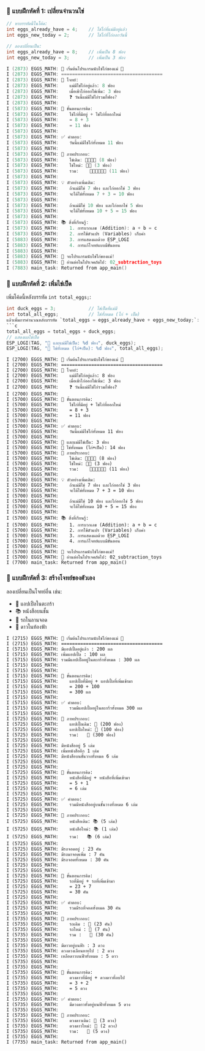 ### 📝 แบบฝึกหัดที่ 1: เปลี่ยนจำนวนไข่
```c
// หาบรรทัดนี้ในโค้ด:
int eggs_already_have = 4;    // ไข่ไก่ที่แม่มีอยู่แล้ว
int eggs_new_today = 2;       // ไข่ไก่ที่ไก่ออกวันนี้

// ลองเปลี่ยนเป็น:
int eggs_already_have = 8;    // เพิ่มเป็น 8 ฟอง
int eggs_new_today = 3;       // เพิ่มเป็น 3 ฟอง

I (2873) EGGS_MATH: 🥚 เริ่มต้นโปรแกรมนับไข่ไก่ของแม่ 🥚
I (2873) EGGS_MATH: =====================================
I (2873) EGGS_MATH: 📖 โจทย์:
I (2873) EGGS_MATH:    แม่มีไข่ไก่อยู่แล้ว: 8 ฟอง
I (2873) EGGS_MATH:    เมื่อเช้าไก่ออกไข่เพิ่ม: 3 ฟอง
I (2873) EGGS_MATH:    ❓ วันนี้แม่มีไข่ไก่รวมกี่ฟอง?
I (2873) EGGS_MATH: 
I (5873) EGGS_MATH: 🧮 ขั้นตอนการคิด:
I (5873) EGGS_MATH:    ไข่ไก่ที่มีอยู่ + ไข่ไก่ที่ออกใหม่
I (5873) EGGS_MATH:    = 8 + 3
I (5873) EGGS_MATH:    = 11 ฟอง
I (5873) EGGS_MATH: 
I (5873) EGGS_MATH: ✅ คำตอบ:
I (5873) EGGS_MATH:    วันนี้แม่มีไข่ไก่ทั้งหมด 11 ฟอง
I (5873) EGGS_MATH: 
I (5873) EGGS_MATH: 🎨 ภาพประกอบ:
I (5873) EGGS_MATH:    ไข่เดิม: 🥚🥚🥚🥚 (8 ฟอง)
I (5873) EGGS_MATH:    ไข่ใหม่: 🥚🥚 (3 ฟอง)
I (5873) EGGS_MATH:    รวม:    🥚🥚🥚🥚🥚🥚 (11 ฟอง)
I (5873) EGGS_MATH: 
I (5873) EGGS_MATH: 💡 ตัวอย่างเพิ่มเติม:
I (5873) EGGS_MATH:    ถ้าแม่มีไข่ 7 ฟอง และไก่ออกไข่ 3 ฟอง
I (5873) EGGS_MATH:    จะได้ไข่ทั้งหมด 7 + 3 = 10 ฟอง
I (5873) EGGS_MATH: 
I (5873) EGGS_MATH:    ถ้าแม่มีไข่ 10 ฟอง และไก่ออกไข่ 5 ฟอง
I (5873) EGGS_MATH:    จะได้ไข่ทั้งหมด 10 + 5 = 15 ฟอง
I (5873) EGGS_MATH: 
I (5873) EGGS_MATH: 📚 สิ่งที่เรียนรู้:
I (5873) EGGS_MATH:    1. การบวกเลข (Addition): a + b = c
I (5873) EGGS_MATH:    2. การใช้ตัวแปร (Variables) เก็บค่า
I (5883) EGGS_MATH:    3. การแสดงผลด้วย ESP_LOGI
I (5883) EGGS_MATH:    4. การแก้โจทย์แบบมีขั้นตอน
I (5883) EGGS_MATH: 
I (5883) EGGS_MATH: 🎉 จบโปรแกรมนับไข่ไก่ของแม่!
I (5883) EGGS_MATH: 📖 อ่านต่อในโปรเจคถัดไป: 02_subtraction_toys
I (7883) main_task: Returned from app_main()
```

### 📝 แบบฝึกหัดที่ 2: เพิ่มไข่เป็ด
เพิ่มโค้ดนี้หลังบรรทัด `int total_eggs;`:
```c
int duck_eggs = 3;            // ไข่เป็ดที่แม่มี
int total_all_eggs;           // ไข่ทั้งหมด (ไก่ + เป็ด)
แล้วเพิ่มการคำนวณหลังบรรทัด `total_eggs = eggs_already_have + eggs_new_today;`:
```c
total_all_eggs = total_eggs + duck_eggs;
// แสดงผลไข่เป็ด
ESP_LOGI(TAG, "🦆 และแม่มีไข่เป็ด: %d ฟอง", duck_eggs);
ESP_LOGI(TAG, "🥚 ไข่ทั้งหมด (ไก่+เป็ด): %d ฟอง", total_all_eggs);
```
```
I (2700) EGGS_MATH: 🥚 เริ่มต้นโปรแกรมนับไข่ไก่ของแม่ 🥚
I (2700) EGGS_MATH: =====================================
I (2700) EGGS_MATH: 📖 โจทย์:
I (2700) EGGS_MATH:    แม่มีไข่ไก่อยู่แล้ว: 8 ฟอง
I (2700) EGGS_MATH:    เมื่อเช้าไก่ออกไข่เพิ่ม: 3 ฟอง
I (2700) EGGS_MATH:    ❓ วันนี้แม่มีไข่ไก่รวมกี่ฟอง?
I (2700) EGGS_MATH: 
I (5700) EGGS_MATH: 🧮 ขั้นตอนการคิด:
I (5700) EGGS_MATH:    ไข่ไก่ที่มีอยู่ + ไข่ไก่ที่ออกใหม่
I (5700) EGGS_MATH:    = 8 + 3
I (5700) EGGS_MATH:    = 11 ฟอง
I (5700) EGGS_MATH: 
I (5700) EGGS_MATH: ✅ คำตอบ:
I (5700) EGGS_MATH:    วันนี้แม่มีไข่ไก่ทั้งหมด 11 ฟอง
I (5700) EGGS_MATH: 
I (5700) EGGS_MATH: 🦆 และแม่มีไข่เป็ด: 3 ฟอง
I (5700) EGGS_MATH: 🥚 ไข่ทั้งหมด (ไก่+เป็ด): 14 ฟอง
I (5700) EGGS_MATH: 🎨 ภาพประกอบ:
I (5700) EGGS_MATH:    ไข่เดิม: 🥚🥚🥚🥚 (8 ฟอง)
I (5700) EGGS_MATH:    ไข่ใหม่: 🥚🥚 (3 ฟอง)
I (5700) EGGS_MATH:    รวม:    🥚🥚🥚🥚🥚🥚 (11 ฟอง)
I (5700) EGGS_MATH: 
I (5700) EGGS_MATH: 💡 ตัวอย่างเพิ่มเติม:
I (5700) EGGS_MATH:    ถ้าแม่มีไข่ 7 ฟอง และไก่ออกไข่ 3 ฟอง
I (5700) EGGS_MATH:    จะได้ไข่ทั้งหมด 7 + 3 = 10 ฟอง
I (5700) EGGS_MATH: 
I (5700) EGGS_MATH:    ถ้าแม่มีไข่ 10 ฟอง และไก่ออกไข่ 5 ฟอง
I (5700) EGGS_MATH:    จะได้ไข่ทั้งหมด 10 + 5 = 15 ฟอง
I (5700) EGGS_MATH: 
I (5700) EGGS_MATH: 📚 สิ่งที่เรียนรู้:
I (5700) EGGS_MATH:    1. การบวกเลข (Addition): a + b = c
I (5700) EGGS_MATH:    2. การใช้ตัวแปร (Variables) เก็บค่า
I (5700) EGGS_MATH:    3. การแสดงผลด้วย ESP_LOGI
I (5700) EGGS_MATH:    4. การแก้โจทย์แบบมีขั้นตอน
I (5700) EGGS_MATH: 
I (5700) EGGS_MATH: 🎉 จบโปรแกรมนับไข่ไก่ของแม่!
I (5700) EGGS_MATH: 📖 อ่านต่อในโปรเจคถัดไป: 02_subtraction_toys
I (7700) main_task: Returned from app_main()
```

### 📝 แบบฝึกหัดที่ 3: สร้างโจทย์ของตัวเอง
ลองเปลี่ยนเป็นโจทย์อื่น เช่น:
- 🍎 แอปเปิ้ลในตะกร้า
- 📚 หนังสือบนชั้น  
- 🚗 รถในลานจอด
- 🌟 ดาวในท้องฟ้า

```
I (2715) EGGS_MATH: 🥚 เริ่มต้นโปรแกรมนับไข่ไก่ของแม่ 🥚
I (2715) EGGS_MATH: =====================================
I (5715) EGGS_MATH: มีแอปเปิ้ลอยู่แล้ว : 200 ผล
I (5715) EGGS_MATH: เพิ่มแอปเปิ้ล : 100 ผล
I (5715) EGGS_MATH: รวมมีแอปเปิ้ลอยู่ในตะกร้าทั้งหมด : 300 ผล
I (5715) EGGS_MATH: 
I (5715) EGGS_MATH: 
I (5715) EGGS_MATH: 🧮 ขั้นตอนการคิด:
I (5715) EGGS_MATH:    แอปเปิ้ลที่มีอยู่ + แอปเปิ้ลที่เพิ่มเข้ามา
I (5715) EGGS_MATH:    = 200 + 100
I (5715) EGGS_MATH:    = 300 ผล
I (5715) EGGS_MATH: 
I (5715) EGGS_MATH: ✅ คำตอบ:
I (5715) EGGS_MATH:    รวมมีแอปเปิ้ลอยู่ในตะกร้าทั้งหมด 300 ผล
I (5715) EGGS_MATH: 
I (5725) EGGS_MATH: 🎨 ภาพประกอบ:
I (5725) EGGS_MATH:    แอปเปิ้ลเดิม: 🍎 (200 ฟอง)
I (5725) EGGS_MATH:    แอปเปิ้ลใหม่: 🍎 (100 ฟอง)
I (5725) EGGS_MATH:    รวม:   🍎 (300 ฟอง)
I (5725) EGGS_MATH: 
I (5725) EGGS_MATH: มีหนังสืออยู่ 5 เล่ม
I (5725) EGGS_MATH: เพิ่มหนังสืออีก 1 เล่ม
I (5725) EGGS_MATH: มีหนังสือบนชั้นวางทั้งหมด 6 เล่ม
I (5725) EGGS_MATH: 
I (5725) EGGS_MATH: 
I (5725) EGGS_MATH: 🧮 ขั้นตอนการคิด:
I (5725) EGGS_MATH:    หนังสือที่มีอยู่ + หนังสือที่เพิ่มเข้ามา
I (5725) EGGS_MATH:    = 5 + 1
I (5725) EGGS_MATH:    = 6 เล่ม
I (5725) EGGS_MATH: 
I (5725) EGGS_MATH: ✅ คำตอบ:
I (5725) EGGS_MATH:    รวมมีหนังสืออยู่บนชั้นวางทั้งหมด 6 เล่ม
I (5725) EGGS_MATH: 
I (5725) EGGS_MATH: 🎨 ภาพประกอบ:
I (5725) EGGS_MATH:    หนังสือเดิม: 📚 (5 เล่ม)
I (5725) EGGS_MATH:    หนังสือใหม่: 📚 (1 เล่ม)
I (5725) EGGS_MATH:    รวม:   📚 (6 เล่ม)
I (5725) EGGS_MATH: 
I (5725) EGGS_MATH: มีรถจอดอยู่ : 23 คัน
I (5725) EGGS_MATH: มีรถมาจอดเพิ่ม : 7 คัน
I (5725) EGGS_MATH: มีรถจอดทั้งหมด : 30 คัน
I (5725) EGGS_MATH: 
I (5725) EGGS_MATH: 
I (5725) EGGS_MATH: 🧮 ขั้นตอนการคิด:
I (5725) EGGS_MATH:    รถที่มีอยู่ + รถที่เพิ่มเข้ามา
I (5725) EGGS_MATH:    = 23 + 7
I (5725) EGGS_MATH:    = 30 คัน
I (5725) EGGS_MATH: 
I (5725) EGGS_MATH: ✅ คำตอบ:
I (5725) EGGS_MATH:    รวมมีรถที่จอดทั้งหมด 30 คัน
I (5735) EGGS_MATH: 
I (5735) EGGS_MATH: 🎨 ภาพประกอบ:
I (5735) EGGS_MATH:    รถเดิม : 🚗 (23 คัน)
I (5735) EGGS_MATH:    รถใหม่ : 🚗 (7 คัน)
I (5735) EGGS_MATH:    รวม :   🚗 (30 คัน)
I (5735) EGGS_MATH: 
I (5735) EGGS_MATH: มีดาวอยู่บนฟ้า : 3 ดวง
I (5735) EGGS_MATH: ดวงดวงเลือนหายไป : 2 ดวง
I (5735) EGGS_MATH: เหลือดาวบนฟ้าทั้งหมด : 5 ดาว
I (5735) EGGS_MATH: 
I (5735) EGGS_MATH: 
I (5735) EGGS_MATH: 🧮 ขั้นตอนการคิด:
I (5735) EGGS_MATH:    ดวงดาวที่มีอยู่ + ดวงดาวที่ลบไป
I (5735) EGGS_MATH:    = 3 + 2
I (5735) EGGS_MATH:    = 5 ดวง
I (5735) EGGS_MATH: 
I (5735) EGGS_MATH: ✅ คำตอบ:
I (5735) EGGS_MATH:    มีดวงดาวทั้งอยู่บนฟ้าทั้งหมด 5 ดวง
I (5735) EGGS_MATH: 
I (5735) EGGS_MATH: 🎨 ภาพประกอบ:
I (5735) EGGS_MATH:    ดวงดาวเดิม: 🌟 (3 ดวง)
I (5735) EGGS_MATH:    ดวงดาวใหม่: 🌟 (2 ดวง)
I (5735) EGGS_MATH:    รวม:   🌟 (5 ดวง)
I (5735) EGGS_MATH: 
I (7735) main_task: Returned from app_main()
```
